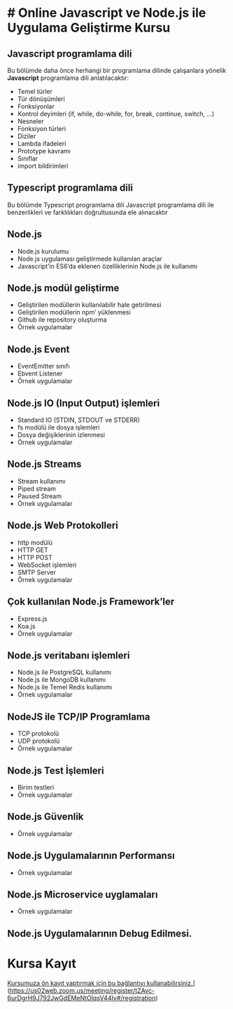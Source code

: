 # # Online Javascript ve Node.js ile Uygulama Geliştirme Kursu

## Javascript programlama dili
Bu bölümde daha önce herhangi bir programlama dilinde çalışanlara yönelik __Javascript__ programlama dili anlatılacaktır:

+ Temel türler
+ Tür dönüşümleri
+ Fonksiyonlar
+ Kontrol deyimleri (if, while, do-while, for, break, continue, switch, …)
+ Nesneler
+ Fonksiyon türleri
+ Diziler
+ Lambda ifadeleri
+ Prototype kavramı
+ Sınıflar
+ import bildirimleri

## Typescript programlama dili
Bu bölümde Typescript programlama dili Javascript programlama dili ile benzerlikleri ve farklılıkları doğrultusunda ele alınacaktır

## Node.js
+ Node.js kurulumu
+ Node.js uygulaması geliştirmede kullanılan araçlar
+ Javascript’in ES6’da eklenen özelliklerinin Node.js ile kullanımı

## Node.js modül geliştirme
+ Geliştirilen modüllerin kullanılabilir hale getirilmesi
+ Geliştirilen modüllerin npm’ yüklenmesi
+ Github ile repository oluşturma
+ Örnek uygulamalar

## Node.js Event
+ EventEmitter sınıfı
+ Ebvent Listener
+ Örnek uygulamalar

## Node.js IO (Input Output) işlemleri
+ Standard IO (STDIN, STDOUT ve STDERR)
+ fs modülü ile dosya işlemleri
+ Dosya değişiklerinin izlenmesi
+ Örnek uygulamalar

## Node.js Streams
+ Stream kullanımı
+ Piped stream
+ Paused Stream
+ Örnek uygulamalar

## Node.js Web Protokolleri
+ http modülü
+ HTTP GET
+ HTTP POST
+ WebSocket işlemleri
+ SMTP Server
+ Örnek uygulamalar

## Çok kullanılan Node.js Framework’ler
+ Express.js
+ Koa.js
+ Örnek uygulamalar

## Node.js veritabanı işlemleri
+ Node.js ile PostgreSQL kullanımı
+ Node.js ile MongoDB kullanımı
+ Node.js ile Temel Redis kullanımı
+ Örnek uygulamalar

## NodeJS ile TCP/IP Programlama
+ TCP protokolü
+ UDP protokolü
+ Örnek uygulamalar

## Node.js Test İşlemleri
+ Birim testleri
+ Örnek uygulamalar

## Node.js Güvenlik
+ Örnek uygulamalar

## Node.js Uygulamalarının Performansı
+ Örnek uygulamalar

## Node.js Microservice uyglamaları
+ Örnek uygulamalar

## Node.js Uygulamalarının Debug Edilmesi.

# Kursa Kayıt
[Kursumuza ön kayıt yaptırmak için bu bağlantıyı kullanabilirsiniz.]([https://us02web.zoom.us/meeting/register/tZElduqsrz8rEtX7wpGHjGqeNM4Aw0YrQWsE#/registration)](https://us02web.zoom.us/meeting/register/tZAvc-6urDgrH9J792JwGdEMeNtOlqsV44Iy#/registration)
